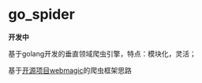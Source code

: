 go_spider
=========

**开发中**

基于golang开发的垂直领域爬虫引擎，特点：模块化，灵活；

基于[开源项目webmagic](https://github.com/code4craft/webmagic)的爬虫框架思路
